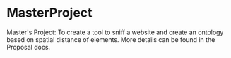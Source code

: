MasterProject
=============

Master's Project: To create a tool to sniff a website and create an ontology based on spatial distance of elements. More details can be found in the Proposal docs.
